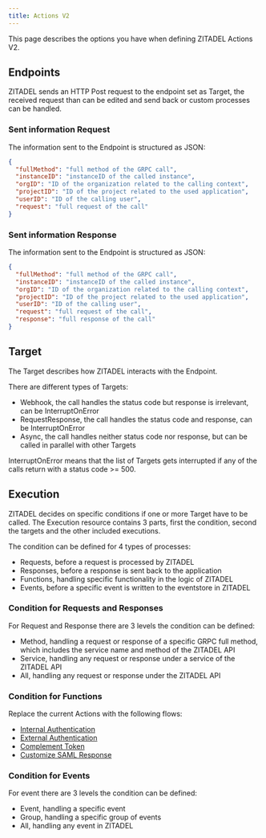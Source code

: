 ```yaml
---
title: Actions V2
---
```


This page describes the options you have when defining ZITADEL Actions V2.

## Endpoints

ZITADEL sends an HTTP Post request to the endpoint set as Target, the received request than can be edited and send back or custom processes can be handled.

### Sent information Request

The information sent to the Endpoint is structured as JSON:
```json
{
  "fullMethod": "full method of the GRPC call",
  "instanceID": "instanceID of the called instance",
  "orgID": "ID of the organization related to the calling context",
  "projectID": "ID of the project related to the used application",
  "userID": "ID of the calling user",
  "request": "full request of the call"          
}
```

### Sent information Response

The information sent to the Endpoint is structured as JSON:
```json
{
  "fullMethod": "full method of the GRPC call",
  "instanceID": "instanceID of the called instance",
  "orgID": "ID of the organization related to the calling context",
  "projectID": "ID of the project related to the used application",
  "userID": "ID of the calling user",
  "request": "full request of the call",
  "response": "full response of the call"
}
```

## Target

The Target describes how ZITADEL interacts with the Endpoint.

There are different types of Targets:

- Webhook, the call handles the status code but response is irrelevant, can be InterruptOnError
- RequestResponse, the call handles the status code and response, can be InterruptOnError
- Async, the call handles neither status code nor response, but can be called in parallel with other Targets

InterruptOnError means that the list of Targets gets interrupted if any of the calls return with a status code >= 500.

## Execution

ZITADEL decides on specific conditions if one or more Target have to be called.
The Execution resource contains 3 parts, first the condition, second the targets and the other included executions.

The condition can be defined for 4 types of processes:

- Requests, before a request is processed by ZITADEL
- Responses, before a response is sent back to the application
- Functions, handling specific functionality in the logic of ZITADEL
- Events, before a specific event is written to the eventstore in ZITADEL

### Condition for Requests and Responses

For Request and Response there are 3 levels the condition can be defined:

- Method, handling a request or response of a specific GRPC full method, which includes the service name and method of the ZITADEL API
- Service, handling any request or response under a service of the ZITADEL API
- All, handling any request or response under the ZITADEL API

### Condition for Functions

Replace the current Actions with the following flows:

- [Internal Authentication](./internal-authentication)
- [External Authentication](./external-authentication)
- [Complement Token](./complement-token)
- [Customize SAML Response](./customize-samlresponse)

### Condition for Events

For event there are 3 levels the condition can be defined:

- Event, handling a specific event
- Group, handling a specific group of events
- All, handling any event in ZITADEL

